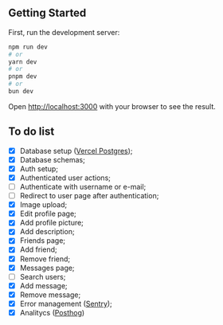 ## Getting Started

First, run the development server:

```bash
npm run dev
# or
yarn dev
# or
pnpm dev
# or
bun dev
```

Open [http://localhost:3000](http://localhost:3000) with your browser to see the result.

## To do list

- [x] Database setup ([Vercel Postgres](https://vercel.com/storage/postgres));
- [x] Database schemas;
- [x] Auth setup;
- [x] Authenticated user actions;
- [ ] Authenticate with username or e-mail;
- [ ] Redirect to user page after authentication;
- [x] Image upload;
- [x] Edit profile page;
- [x] Add profile picture;
- [x] Add description;
- [x] Friends page;
- [x] Add friend;
- [x] Remove friend;
- [x] Messages page;
- [ ] Search users;
- [x] Add message;
- [x] Remove message;
- [x] Error management ([Sentry](https://sentry.io/pricing/));
- [x] Analitycs ([Posthog](https://posthog.com))
